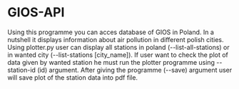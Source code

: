 # GIOS-API


Using this programme you can acces database of GIOS in Poland.
In a nutshell it displays information about air pollution in different polish cities.
Using plotter.py user can display all stations in poland (--list-all-stations) or in wanted city (--list-stations [city_name]).
If user want to check the plot of data given by wanted station he must run the plotter programme using --station-id (id) argument.
After giving the programme (--save) argument user will save plot of the station data into pdf file.
